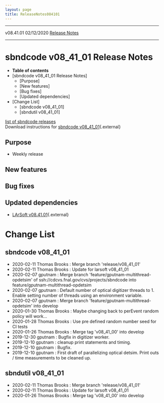 ```yaml
---
layout: page
title: ReleaseNotes084101
---
```


  ----------- ------------ -- -- ------------------------------------------------------
  v08.41.01   02/12/2020         [Release Notes](ReleaseNotes084101.html)
  ----------- ------------ -- -- ------------------------------------------------------



sbndcode v08\_41\_01 Release Notes
======================================================================================

-   **Table of contents**
-   [sbndcode v08\_41\_01 Release
    Notes]
    -   [Purpose]
    -   [New features]
    -   [Bug fixes]
    -   [Updated dependencies]
-   [Change List]
    -   [sbndcode v08\_41\_01]
    -   [sbndutil v08\_41\_01]

[list of sbndcode
releases](List_of_SBND_code_releases.html)\
Download instructions for [sbndcode
v08\_41\_01](http://scisoft.fnal.gov/scisoft/bundles/sbnd/v08_41_01/sbndcode-v08_41_01.html){.external}



Purpose
----------------------------------

-   Weekly release



New features
--------------------------------------------



Bug fixes
--------------------------------------



Updated dependencies
------------------------------------------------------------

-   [LArSoft
    v08.41.01](https://cdcvs.fnal.gov/redmine/projects/larsoft/wiki/ReleaseNotes084101){.external}



Change List
==========================================



sbndcode v08\_41\_01
----------------------------------------------------------

-   2020-02-11 Thomas Brooks : Merge branch \'release/v08\_41\_01\'
-   2020-02-11 Thomas Brooks : Update for larsoft v08\_41\_01
-   2020-02-07 gputnam : Merge branch
    \'feature/gputnam-multithread-opdetsim\' of
    ssh://cdcvs.fnal.gov/cvs/projects/sbndcode into
    feature/gputnam-multithread-opdetsim
-   2020-02-07 gputnam : Default number of optical digitizer threads
    to 1. Enable setting number of threads using an environment
    variable.
-   2020-02-07 gputnam : Merge branch
    \'feature/gputnam-multithread-opdetsim\' into develop
-   2020-01-30 Thomas Brooks : Maybe changing back to perEvent random
    policy will work\...
-   2020-01-28 Thomas Brooks : Use pre defined random number seed for CI
    tests
-   2020-01-26 Thomas Brooks : Merge tag \'v08\_41\_00\' into develop
-   2019-12-30 gputnam : Bugfix in digitizer worker.
-   2019-12-10 gputnam : cleanup print statements and timing.
-   2019-12-10 gputnam : Bugfix.
-   2019-12-10 gputnam : First draft of parallelizing optical detsim.
    Print outs / time measurements to be cleaned up.



sbndutil v08\_41\_01
----------------------------------------------------------

-   2020-02-11 Thomas Brooks : Merge branch \'release/v08\_41\_01\'
-   2020-02-11 Thomas Brooks : Update for larsoft v08\_41\_01
-   2020-01-26 Thomas Brooks : Merge tag \'v08\_41\_00\' into develop
